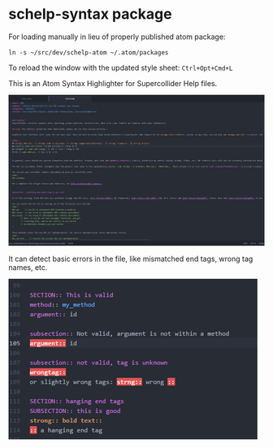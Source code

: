 # schelp-syntax package

For loading manually in lieu of properly published atom package:

```
ln -s ~/src/dev/schelp-atom ~/.atom/packages
```
To reload the window with the updated style sheet: `Ctrl+Opt+Cmd+L`

This is an Atom Syntax Highlighter for Supercollider Help files.

![General screenshot](https://raw.githubusercontent.com/llloret/schelp-atom/screenshots/screenshots/screenshot1.png?raw=true "Screenshot")

It can detect basic errors in the file, like mismatched end tags, wrong tag names, etc.

![Error detection screenshot](https://raw.githubusercontent.com/llloret/schelp-atom/screenshots/screenshots/screenshot-error-detection.png?raw=true "Screenshot")

